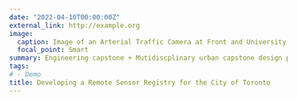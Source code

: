 ```yaml
---
date: "2022-04-10T00:00:00Z"
external_link: http://example.org
image:
  caption: Image of an Arterial Traffic Camera at Front and University from Toronto.ca
  focal_point: Smart
summary: Engineering capstone + Mutidiscplinary urban capstone design project.
tags:
# - Demo
title: Developing a Remote Sensor Registry for the City of Toronto
---
```

